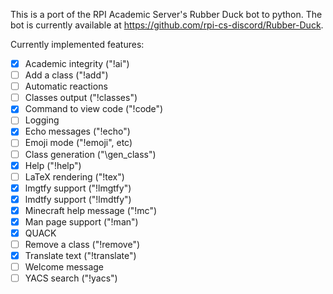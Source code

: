 This is a port of the RPI Academic Server's Rubber Duck bot to python.  The bot is currently available at https://github.com/rpi-cs-discord/Rubber-Duck.

Currently implemented features:
* [X] Academic integrity ("!ai")
* [ ] Add a class ("!add")
* [ ] Automatic reactions
* [ ] Classes output ("!classes")
* [X] Command to view code ("!code")
* [ ] Logging
* [X] Echo messages ("!echo")
* [ ] Emoji mode ("!emoji", etc)
* [ ] Class generation ("\gen_class")
* [X] Help ("!help")
* [ ] LaTeX rendering ("!tex")
* [X] lmgtfy support ("!lmgtfy")
* [X] lmdtfy support ("!lmdtfy")
* [X] Minecraft help message ("!mc")
* [X] Man page support ("!man")
* [X] QUACK
* [ ] Remove a class ("!remove")
* [X] Translate text ("!translate")
* [ ] Welcome message
* [ ] YACS search ("!yacs")
